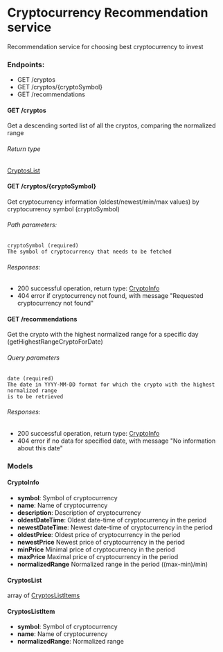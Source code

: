 # Cryptocurrency Recommendation service

Recommendation service for choosing best cryptocurrency to invest

### Endpoints:
- GET /cryptos
- GET /cryptos/{cryptoSymbol}
- GET /recommendations

#### GET /cryptos
Get a descending sorted list of all the cryptos, comparing the normalized range
###### Return type
[CryptosList](#CryptosList)

#### GET /cryptos/{cryptoSymbol} 
Get cryptocurrency information (oldest/newest/min/max values) by cryptocurrency symbol (cryptoSymbol)

###### Path parameters:
    cryptoSymbol (required)
    The symbol of cryptocurrency that needs to be fetched
###### Responses: 
- 200 successful operation, return type: [CryptoInfo](#CryptoInfo)
- 404 error if cryptocurrency not found, with message "Requested cryptocurrency not found" 
#### GET /recommendations
Get the crypto with the highest normalized range for a specific day (getHighestRangeCryptoForDate)
###### Query parameters
    date (required)
    The date in YYYY-MM-DD format for which the crypto with the highest normalized range 
    is to be retrieved
###### Responses:
- 200 successful operation, return type: [CryptoInfo](#CryptoInfo)
- 404 error if no data for specified date, with message "No information about this date"
 

### Models

#### CryptoInfo

- **symbol**: Symbol of cryptocurrency
- **name**: Name of cryptocurrency
- **description**: Description of cryptocurrency
- **oldestDateTime**: Oldest date-time of cryptocurrency in the period 
- **newestDateTime**: Newest date-time of cryptocurrency in the period
- **oldestPrice**: Oldest price of cryptocurrency in the period
- **newestPrice** Newest price of cryptocurrency in the period
- **minPrice** Minimal price of cryptocurrency in the period
- **maxPrice** Maximal price of cryptocurrency in the period
- **normalizedRange** Normalized range in the period ((max-min)/min)

#### CryptosList

array of [CryptosListItems](#CryptosListItem)

#### CryptosListItem
-  **symbol**: Symbol of cryptocurrency
-  **name**: Name of cryptocurrency
-  **normalizedRange**: Normalized range